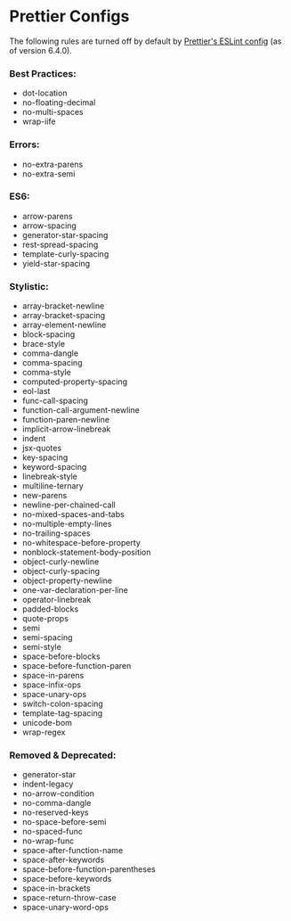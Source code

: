 # Prettier Configs

The following rules are turned off by default by [Prettier's ESLint config](https://github.com/prettier/eslint-config-prettier) (as of version 6.4.0).

### Best Practices:

- dot-location
- no-floating-decimal
- no-multi-spaces
- wrap-iife

### Errors:

- no-extra-parens
- no-extra-semi

### ES6:

- arrow-parens
- arrow-spacing
- generator-star-spacing
- rest-spread-spacing
- template-curly-spacing
- yield-star-spacing

### Stylistic:

- array-bracket-newline
- array-bracket-spacing
- array-element-newline
- block-spacing
- brace-style
- comma-dangle
- comma-spacing
- comma-style
- computed-property-spacing
- eol-last
- func-call-spacing
- function-call-argument-newline
- function-paren-newline
- implicit-arrow-linebreak
- indent
- jsx-quotes
- key-spacing
- keyword-spacing
- linebreak-style
- multiline-ternary
- new-parens
- newline-per-chained-call
- no-mixed-spaces-and-tabs
- no-multiple-empty-lines
- no-trailing-spaces
- no-whitespace-before-property
- nonblock-statement-body-position
- object-curly-newline
- object-curly-spacing
- object-property-newline
- one-var-declaration-per-line
- operator-linebreak
- padded-blocks
- quote-props
- semi
- semi-spacing
- semi-style
- space-before-blocks
- space-before-function-paren
- space-in-parens
- space-infix-ops
- space-unary-ops
- switch-colon-spacing
- template-tag-spacing
- unicode-bom
- wrap-regex

### Removed & Deprecated:

- generator-star
- indent-legacy
- no-arrow-condition
- no-comma-dangle
- no-reserved-keys
- no-space-before-semi
- no-spaced-func
- no-wrap-func
- space-after-function-name
- space-after-keywords
- space-before-function-parentheses
- space-before-keywords
- space-in-brackets
- space-return-throw-case
- space-unary-word-ops
